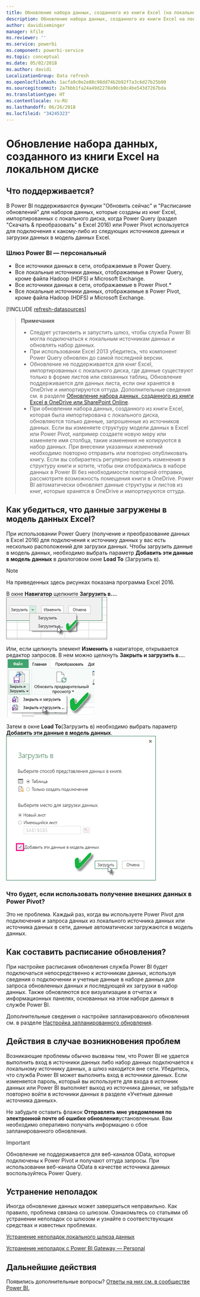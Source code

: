 ```yaml
---
title: Обновление набора данных, созданного из книги Excel (на локальном диске)
description: Обновление набора данных, созданного из книги Excel на локальном диске
author: davidiseminger
manager: kfile
ms.reviewer: ''
ms.service: powerbi
ms.component: powerbi-service
ms.topic: conceptual
ms.date: 05/02/2018
ms.author: davidi
LocalizationGroup: Data refresh
ms.openlocfilehash: 1acfa9c0e2e88c98dd74b2b92f7a3c6d27b25b00
ms.sourcegitcommit: 2a7bbb1fa24a49d2278a90cb0c4be543d7267bda
ms.translationtype: HT
ms.contentlocale: ru-RU
ms.lasthandoff: 06/26/2018
ms.locfileid: "34245323"
---
```

# <a name="refresh-a-dataset-created-from-an-excel-workbook-on-a-local-drive"></a>Обновление набора данных, созданного из книги Excel на локальном диске
## <a name="whats-supported"></a>Что поддерживается?
В Power BI поддерживаются функции "Обновить сейчас" и "Расписание обновлений" для наборов данных, которые созданы из книг Excel, импортированных с локального диска, когда Power Query (раздел "Скачать & преобразовать" в Excel 2016) или Power Pivot используется для подключения к какому-либо из следующих источников данных и загрузки данных в модель данных Excel.  

### <a name="power-bi-gateway---personal"></a>Шлюз Power BI — персональный
* Все источники данных в сети, отображаемые в Power Query.
* Все локальные источники данных, отображаемые в Power Query, кроме файла Hadoop (HDFS) и Microsoft Exchange.
* Все источники данных в сети, отображаемые в Power Pivot.\*
* Все локальные источники данных, отображаемые в Power Pivot, кроме файла Hadoop (HDFS) и Microsoft Exchange.

<!-- Refresh Data sources-->
[!INCLUDE [refresh-datasources](./includes/refresh-datasources.md)]

> **Примечания**  
> 
> * Следует установить и запустить шлюз, чтобы служба Power BI могла подключаться к локальным источникам данных и обновлять набор данных.
> * При использовании Excel 2013 убедитесь, что компонент Power Query обновлен до самой последней версии.
> * Обновление не поддерживается для книг Excel, импортированных с локального диска, где данные существуют только в форме листов или связанных таблиц. Обновление поддерживается для данных листа, если они хранятся в OneDrive и импортируются оттуда. Дополнительные сведения см. в разделе [Обновление набора данных, созданного из книги Excel в OneDrive или SharePoint Online](refresh-excel-file-onedrive.md).
> * При обновлении набора данных, созданного из книги Excel, которая была импортирована с локального диска, обновляются только данные, запрошенные из источников данных. Если вы изменяете структуру модели данных в Excel или Power Pivot, например создаете новую меру или изменяете имя столбца, такие изменения не копируются в набор данных. При внесении указанных изменений необходимо повторно отправить или повторно опубликовать книгу. Если вы собираетесь регулярно вносить изменения в структуру книги и хотите, чтобы они отображались в наборе данных в Power BI без необходимости повторной отправки, рассмотрите возможность помещения книги в OneDrive. Power BI автоматически обновляет данные структуры и листов из книг, которые хранятся в OneDrive и импортируются оттуда.
> 
> 

## <a name="how-do-i-make-sure-data-is-loaded-to-the-excel-data-model"></a>Как убедиться, что данные загружены в модель данных Excel?
При использовании Power Query (получение и преобразование данных в Excel 2016) для подключения к источнику данных у вас есть несколько расположений для загрузки данных. Чтобы загрузить данные в модель данных, необходимо выбрать параметр **Добавить эти данные в модель данных** в диалоговом окне **Load To** (Загрузить в).

> [!NOTE]
> На приведенных здесь рисунках показана программа Excel 2016.
> 
> 

В окне **Навигатор** щелкните **Загрузить в…**.  
    ![](media/refresh-excel-file-local-drive/refresh_loadtodm_1.png)

Или, если щелкнуть элемент **Изменить** в навигаторе, открывается редактор запросов. В нем можно щелкнуть **Закрыть и загрузить в…**.  
    ![](media/refresh-excel-file-local-drive/refresh_loadtodm_2.png)

Затем в окне **Load To**(Загрузить в) необходимо выбрать параметр **Добавить эти данные в модель данных**.  
    ![](media/refresh-excel-file-local-drive/refresh_loadtodm_3.png)

### <a name="what-if-i-use-get-external-data-in-power-pivot"></a>Что будет, если использовать получение внешних данных в Power Pivot?
Это не проблема. Каждый раз, когда вы используете Power Pivot для подключения и запроса данных из локального источника данных или источника данных в сети, данные автоматически загружаются в модель данных.

## <a name="how-do-i-schedule-refresh"></a>Как составить расписание обновления?
При настройке расписания обновления служба Power BI будет подключаться непосредственно к источникам данных, используя сведения о подключении и учетные данные в наборе данных для запроса обновленных данных и последующей их загрузки в набор данных. Также обновляются все визуализации в отчетах и информационных панелях, основанных на этом наборе данных в службе Power BI.

Дополнительные сведения о настройке запланированного обновления см. в разделе [Настройка запланированного обновления](refresh-scheduled-refresh.md).

## <a name="when-things-go-wrong"></a>Действия в случае возникновения проблем
Возникающие проблемы обычно вызваны тем, что Power BI не удается выполнить вход в источники данных либо набор данных подключается к локальному источнику данных, а шлюз находится вне сети. Убедитесь, что служба Power BI может выполнить вход в источники данных. Если изменяется пароль, который вы используете для входа в источник данных или Power BI выполняет выход из источника данных, не забудьте повторно войти в источники данных в разделе «Учетные данные источника данных».

Не забудьте оставить флажок **Отправлять мне уведомления по электронной почте об ошибке обновления**установленным. Вам необходимо оперативно получать информацию о сбое запланированного обновления.

>[!IMPORTANT]
>Обновление не поддерживается для веб-каналов OData, которые подключены к Power Pivot и получают оттуда запросы. При использовании веб-канала OData в качестве источника данных воспользуйтесь Power Query.

## <a name="troubleshooting"></a>Устранение неполадок
Иногда обновление данных может завершиться неправильно. Как правило, проблема связана со шлюзом. Ознакомьтесь со статьями об устранении неполадок со шлюзом и узнайте о соответствующих средствах и известных проблемах.

[Устранение неполадок локального шлюза данных](service-gateway-onprem-tshoot.md)

[Устранение неполадок с Power BI Gateway — Personal](service-admin-troubleshooting-power-bi-personal-gateway.md)

## <a name="next-steps"></a>Дальнейшие действия
Появились дополнительные вопросы? [Ответы на них см. в сообществе Power BI.](http://community.powerbi.com/)

